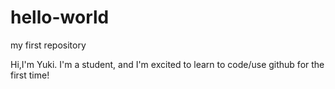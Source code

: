# hello-world
my first repository


Hi,I'm Yuki. I'm a student, and I'm excited to learn to code/use github for the first time!
